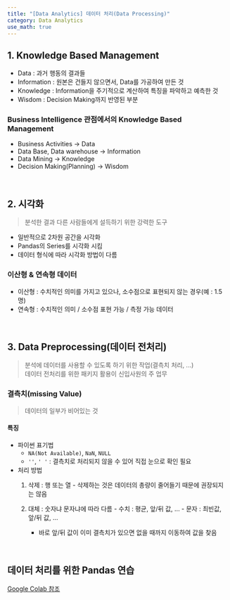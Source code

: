 ```yaml
---
title: "[Data Analytics] 데이터 처리(Data Processing)"
category: Data Analytics
use_math: true
---
```


## 1. Knowledge Based Management
- Data : 과거 행동의 결과들
- Information : 원본은 건들지 않으면서, Data를 가공하여 만든 것
- Knowledge : Information을 주기적으로 계산하여 특징을 파악하고 예측한 것
- Wisdom : Decision Making까지 반영된 부분

### Business Intelligence 관점에서의 Knowledge Based Management
- Business Activities → Data
- Data Base, Data warehouse → Information
- Data Mining → Knowledge
- Decision Making(Planning) → Wisdom

<br>

## 2. 시각화
> 분석한 결과 다른 사람들에게 설득하기 위한 강력한 도구

- 일반적으로 2차원 공간을 시각화
- Pandas의 Series를 시각화 시킴
- 데이터 형식에 따라 시각화 방법이 다름

### 이산형 & 연속형 데이터
- 이산형 : 수치적인 의미를 가지고 있으나, 소수점으로 표현되지 않는 경우(예 : 1.5명)
- 연속형 : 수치적인 의미 / 소수점 표현 가능 / 측정 가능 데이터

<br>

## 3. Data Preprocessing(데이터 전처리)
> 분석에 데이터를 사용할 수 있도록 하기 위한 작업(결측치 처리, ...)<br>
> 데이터 전처리를 위한 패키지 활용이 신입사원의 주 업무

### 결측치(missing Value)
> 데이터의 일부가 비어있는 것

#### 특징
- 파이썬 표기법
    - `NA(Not Available)`, `NaN`, `NULL`
    - `''`, `' '` : 결측치로 처리되지 않을 수 있어 직접 눈으로 확인 필요
- 처리 방법
    1. 삭제 : 행 또는 열
      - 삭제하는 것은 데이터의 총량이 줄어들기 때문에 권장되지는 않음

    2. 대체 : 숫자냐 문자냐에 따라 다름
      - 수치 : 평균, 앞/뒤 값, ...
      - 문자 : 최빈값, 앞/뒤 값, ...
        - 바로 앞/뒤 값이 이미 결측치가 있으면 없을 때까지 이동하여 값을 찾음
  
<br>

## 데이터 처리를 위한 Pandas 연습
<a href="https://drive.google.com/drive/folders/1eUIauCQeshQuVmw25Ts0G8Jrxik4exyn?usp=sharing">Google Colab 참조</a>